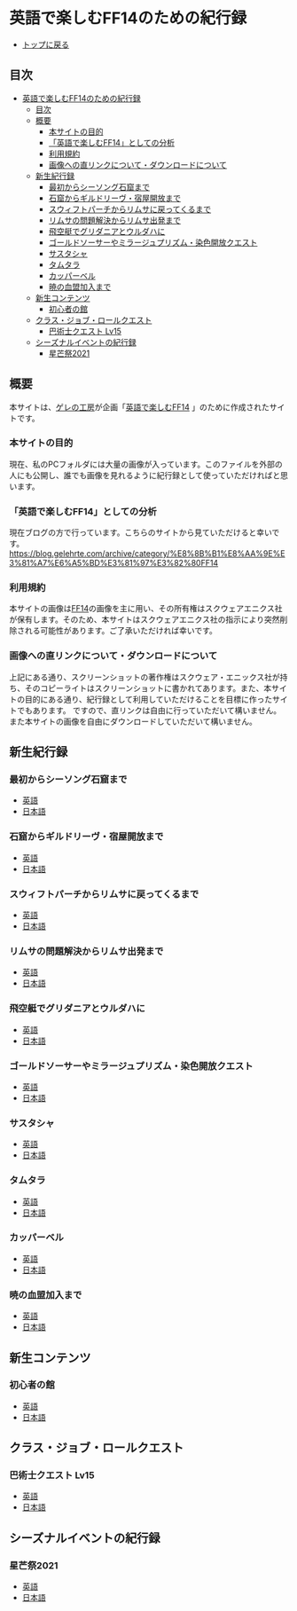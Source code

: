 # 英語で楽しむFF14のための紀行録
- [トップに戻る](../index.html)

## 目次
- [英語で楽しむFF14のための紀行録](#英語で楽しむff14のための紀行録)
  - [目次](#目次)
  - [概要](#概要)
    - [本サイトの目的](#本サイトの目的)
    - [「英語で楽しむFF14」としての分析](#英語で楽しむff14としての分析)
    - [利用規約](#利用規約)
    - [画像への直リンクについて・ダウンロードについて](#画像への直リンクについてダウンロードについて)
  - [新生紀行録](#新生紀行録)
    - [最初からシーソング石窟まで](#最初からシーソング石窟まで)
    - [石窟からギルドリーヴ・宿屋開放まで](#石窟からギルドリーヴ宿屋開放まで)
    - [スウィフトパーチからリムサに戻ってくるまで](#スウィフトパーチからリムサに戻ってくるまで)
    - [リムサの問題解決からリムサ出発まで](#リムサの問題解決からリムサ出発まで)
    - [飛空艇でグリダニアとウルダハに](#飛空艇でグリダニアとウルダハに)
    - [ゴールドソーサーやミラージュプリズム・染色開放クエスト](#ゴールドソーサーやミラージュプリズム染色開放クエスト)
    - [サスタシャ](#サスタシャ)
    - [タムタラ](#タムタラ)
    - [カッパーベル](#カッパーベル)
    - [暁の血盟加入まで](#暁の血盟加入まで)
  - [新生コンテンツ](#新生コンテンツ)
    - [初心者の館](#初心者の館)
  - [クラス・ジョブ・ロールクエスト](#クラスジョブロールクエスト)
    - [巴術士クエスト Lv15](#巴術士クエスト-lv15)
  - [シーズナルイベントの紀行録](#シーズナルイベントの紀行録)
    - [星芒祭2021](#星芒祭2021)

## 概要
本サイトは、[ゲレの工房](https://blog.gelehrte.com/)が企画「[英語で楽しむFF14](https://blog.gelehrte.com/archive/category/%E8%8B%B1%E8%AA%9E%E3%81%A7%E6%A5%BD%E3%81%97%E3%82%80FF14) 」のために作成されたサイトです。

### 本サイトの目的
現在、私のPCフォルダには大量の画像が入っています。このファイルを外部の人にも公開し、誰でも画像を見れるように紀行録として使っていただければと思います。

### 「英語で楽しむFF14」としての分析
現在ブログの方で行っています。こちらのサイトから見ていただけると幸いです。
https://blog.gelehrte.com/archive/category/%E8%8B%B1%E8%AA%9E%E3%81%A7%E6%A5%BD%E3%81%97%E3%82%80FF14

### 利用規約
本サイトの画像は[FF14](https://jp.finalfantasyxiv.com/)の画像を主に用い、その所有権はスクウェアエニクス社が保有します。そのため、本サイトはスクウェアエニクス社の指示により突然削除される可能性があります。ご了承いただければ幸いです。

### 画像への直リンクについて・ダウンロードについて
上記にある通り、スクリーンショットの著作権はスクウェア・エニックス社が持ち、そのコピーライトはスクリーンショットに書かれてあります。また、本サイトの目的にある通り、紀行録として利用していただけることを目標に作ったサイトでもあります。
ですので、直リンクは自由に行っていただいて構いません。また本サイトの画像を自由にダウンロードしていただいて構いません。

## 新生紀行録
### 最初からシーソング石窟まで
- [英語](./step1/index_e.html)
- [日本語](./step1/index_j.html)

### 石窟からギルドリーヴ・宿屋開放まで
- [英語](./step2/index_e.html)
- [日本語](./step2/index_j.html)

### スウィフトパーチからリムサに戻ってくるまで
- [英語](./step3/index_e.html)
- [日本語](./step3/index_j.html)

### リムサの問題解決からリムサ出発まで
- [英語](./step4/index_e.html)
- [日本語](./step4/index_j.html)

### 飛空艇でグリダニアとウルダハに
- [英語](./step5/index_e.html)
- [日本語](./step5/index_j.html)

### ゴールドソーサーやミラージュプリズム・染色開放クエスト
- [英語](./step6/index_e.html)
- [日本語](./step6/index_j.html)

### サスタシャ
- [英語](./Sastasha/index_e.html)
- [日本語](./Sastasha/index_j.html)

### タムタラ
- [英語](./Tam-Tara/index_e.html)
- [日本語](./Tam-Tara/index_j.html)

### カッパーベル
- [英語](./Copperbell/index_e.html)
- [日本語](./Copperbell/index_j.html)

### 暁の血盟加入まで
- [英語](./The_Scions_of_the_Seventh_Dawn/index_e.html)
- [日本語](./The_Scions_of_the_Seventh_Dawn/index_j.html)

## 新生コンテンツ
### 初心者の館
- [英語](./contents/a_realm_reborn/the_Hall_of_the_Novice/index_e.html)
- [日本語](./contents/a_realm_reborn/the_Hall_of_the_Novice/index_j.html)

## クラス・ジョブ・ロールクエスト
### 巴術士クエスト Lv15
- [英語](./job_class_quest/Arcanist/15/index_e.html)
- [日本語](./job_class_quest/Arcanist/15/index_j.html)

## シーズナルイベントの紀行録
### 星芒祭2021
- [英語](./special/2021/The_Starlight_Celebration/index_e.html)
- [日本語](./special/2021/The_Starlight_Celebration/index_j.html)